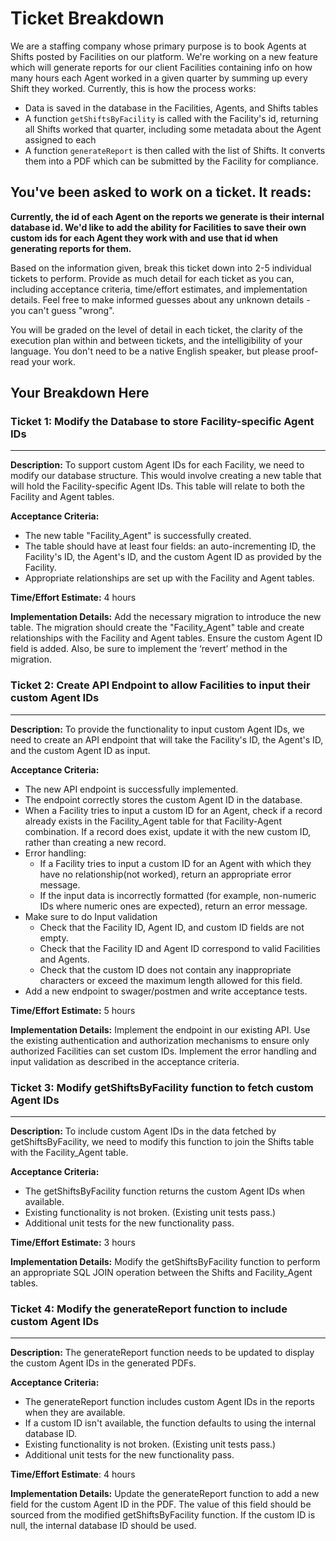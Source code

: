 # Ticket Breakdown
We are a staffing company whose primary purpose is to book Agents at Shifts posted by Facilities on our platform. We're working on a new feature which will generate reports for our client Facilities containing info on how many hours each Agent worked in a given quarter by summing up every Shift they worked. Currently, this is how the process works:

- Data is saved in the database in the Facilities, Agents, and Shifts tables
- A function `getShiftsByFacility` is called with the Facility's id, returning all Shifts worked that quarter, including some metadata about the Agent assigned to each
- A function `generateReport` is then called with the list of Shifts. It converts them into a PDF which can be submitted by the Facility for compliance.

## You've been asked to work on a ticket. It reads:

**Currently, the id of each Agent on the reports we generate is their internal database id. We'd like to add the ability for Facilities to save their own custom ids for each Agent they work with and use that id when generating reports for them.**


Based on the information given, break this ticket down into 2-5 individual tickets to perform. Provide as much detail for each ticket as you can, including acceptance criteria, time/effort estimates, and implementation details. Feel free to make informed guesses about any unknown details - you can't guess "wrong".


You will be graded on the level of detail in each ticket, the clarity of the execution plan within and between tickets, and the intelligibility of your language. You don't need to be a native English speaker, but please proof-read your work.

## Your Breakdown Here

### Ticket 1: Modify the Database to store Facility-specific Agent IDs
___

**Description:** To support custom Agent IDs for each Facility, we need to modify our database structure. This would involve creating a new table that will hold the Facility-specific Agent IDs. This table will relate to both the Facility and Agent tables.

**Acceptance Criteria:**
<ul>
<li>The new table "Facility_Agent" is successfully created.</li>
<li>The table should have at least four fields: an auto-incrementing ID, the Facility's ID, the Agent's ID, and the custom Agent ID as provided by the Facility.</li>
<li>Appropriate relationships are set up with the Facility and Agent tables.</li>
</ul>

**Time/Effort Estimate:** 4 hours

**Implementation Details:** Add the necessary migration to introduce the new table. The migration should create the "Facility_Agent" table and create relationships with the Facility and Agent tables. Ensure the custom Agent ID field is added. Also, be sure to implement the ‘revert’ method in the migration.

### Ticket 2: Create API Endpoint to allow Facilities to input their custom Agent IDs
___

**Description:** To provide the functionality to input custom Agent IDs, we need to create an API endpoint that will take the Facility's ID, the Agent's ID, and the custom Agent ID as input.

**Acceptance Criteria:**
<ul>
<li>
The new API endpoint is successfully implemented.
</li>
<li>
The endpoint correctly stores the custom Agent ID in the database.
</li>
<li>
When a Facility tries to input a custom ID for an Agent, check if a record already exists in the Facility_Agent table for that Facility-Agent combination. If a record does exist, update it with the new custom ID, rather than creating a new record.
</li>
<li>
Error handling:
    <ul>
      <li>If a Facility tries to input a custom ID for an Agent with which they have no relationship(not worked), return an appropriate error message.</li>
      <li>If the input data is incorrectly formatted (for example, non-numeric IDs where numeric ones are expected), return an error message.</li>
    </ul>
</li>
<li>
Make sure to do Input validation
    <ul>
        <li> Check that the Facility ID, Agent ID, and custom ID fields are not empty. </li>
        <li>Check that the Facility ID and Agent ID correspond to valid Facilities and Agents.</li>
        <li>Check that the custom ID does not contain any inappropriate characters or exceed the maximum length allowed for this field.</li>
    </ul>
</li>
<li>
Add a new endpoint to swager/postmen and write acceptance tests.
</li>
</ul>

**Time/Effort Estimate:** 5 hours

**Implementation Details:** Implement the endpoint in our existing API. Use the existing authentication and authorization mechanisms to ensure only authorized Facilities can set custom IDs. Implement the error handling and input validation as described in the acceptance criteria.


### Ticket 3: Modify getShiftsByFacility function to fetch custom Agent IDs
___

**Description:** To include custom Agent IDs in the data fetched by getShiftsByFacility, we need to modify this function to join the Shifts table with the Facility_Agent table.

**Acceptance Criteria:**
<ul>
<li>The getShiftsByFacility function returns the custom Agent IDs when available.</li>
<li>Existing functionality is not broken. (Existing unit tests pass.)</li>
<li>Additional unit tests for the new functionality pass.</li>
</ul>

**Time/Effort Estimate:** 3 hours

**Implementation Details:** Modify the getShiftsByFacility function to perform an appropriate SQL JOIN operation between the Shifts and Facility_Agent tables.


### Ticket 4: Modify the generateReport function to include custom Agent IDs
___

**Description:** The generateReport function needs to be updated to display the custom Agent IDs in the generated PDFs.

**Acceptance Criteria:**
<ul>
<li>The generateReport function includes custom Agent IDs in the reports when they are available.</li>
<li>If a custom ID isn't available, the function defaults to using the internal database ID.</li>
<li>Existing functionality is not broken. (Existing unit tests pass.)</li>
<li>Additional unit tests for the new functionality pass.</li>
</ul>

**Time/Effort Estimate**: 4 hours

**Implementation Details:** Update the generateReport function to add a new field for the custom Agent ID in the PDF. The value of this field should be sourced from the modified getShiftsByFacility function. If the custom ID is null, the internal database ID should be used.
